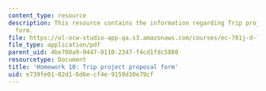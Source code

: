 ```yaml
---
content_type: resource
description: This resource contains the information regarding Trip project proposal
  form.
file: https://ol-ocw-studio-app-qa.s3.amazonaws.com/courses/ec-701j-d-lab-i-development-fall-2009/e739fe0102d16d6ecf4e9159d10e79cf_MITEC_701JF09_hw10.pdf
file_type: application/pdf
parent_uid: 4be700a9-9447-0110-2347-f4cd1fdc5880
resourcetype: Document
title: 'Homework 10: Trip project proposal form'
uid: e739fe01-02d1-6d6e-cf4e-9159d10e79cf
---
```

